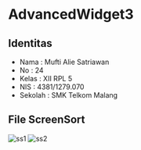 # AdvancedWidget3

## Identitas
* Nama : Mufti Alie Satriawan
* No : 24
* Kelas : XII RPL 5
* NIS : 4381/1279.070
* Sekolah : SMK Telkom Malang

## File ScreenSort
![ss1](http://imageshack.com/a/img921/6476/dCvgN8.png)
![ss2](http://imageshack.com/a/img921/1865/LfE81g.png)
